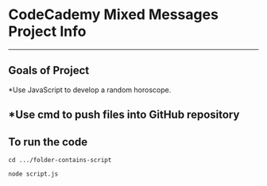 # CodeCademy Mixed Messages Project Info

---
## Goals of Project

*Use JavaScript to develop a random horoscope.


*Use cmd to push files into GitHub repository
---

## To run the code

`cd .../folder-contains-script`


`node script.js`




